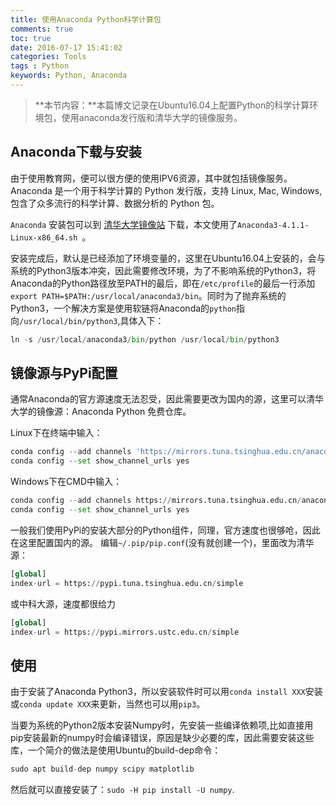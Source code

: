 ```yaml
---
title: 使用Anaconda Python科学计算包
comments: true
toc: true
date: 2016-07-17 15:41:02
categories: Tools
tags : Python
keywords: Python, Anaconda
---
```


>**本节内容：**本篇博文记录在Ubuntu16.04上配置Python的科学计算环境包，使用anaconda发行版和清华大学的镜像服务。

<!-- more -->

## Anaconda下载与安装

由于使用教育网，便可以很方便的使用IPV6资源，其中就包括镜像服务。Anaconda 是一个用于科学计算的 Python 发行版，支持 Linux, Mac, Windows, 包含了众多流行的科学计算、数据分析的 Python 包。

`Anaconda` 安装包可以到 [清华大学镜像站](https://mirrors.tuna.tsinghua.edu.cn/anaconda/archive/) 下载，本文使用了`Anaconda3-4.1.1-Linux-x86_64.sh `。

安装完成后，默认是已经添加了环境变量的，这里在Ubuntu16.04上安装的，会与系统的Python3版本冲突，因此需要修改环境，为了不影响系统的Python3，将Anaconda的Python路径放至PATH的最后，即在`/etc/profile`的最后一行添加`export PATH=$PATH:/usr/local/anaconda3/bin`。同时为了抛弃系统的Python3，一个解决方案是使用软链将Anaconda的`python`指向`/usr/local/bin/python3`,具体入下：

``` python
ln -s /usr/local/anaconda3/bin/python /usr/local/bin/python3
```

## 镜像源与PyPi配置

通常Anaconda的官方源速度无法忍受，因此需要更改为国内的源，这里可以清华大学的镜像源：Anaconda Python 免费仓库。

Linux下在终端中输入：

``` python
conda config --add channels 'https://mirrors.tuna.tsinghua.edu.cn/anaconda/pkgs/free/'
conda config --set show_channel_urls yes
```

Windows下在CMD中输入：

``` python
conda config --add channels https://mirrors.tuna.tsinghua.edu.cn/anaconda/pkgs/free/
conda config --set show_channel_urls yes
```

一般我们使用PyPi的安装大部分的Python组件，同理，官方速度也很够呛，因此在这里配置国内的源。
编辑`~/.pip/pip.conf`(没有就创建一个)，里面改为清华源：

``` python
[global]
index-url = https://pypi.tuna.tsinghua.edu.cn/simple
```

或中科大源，速度都很给力

``` python
[global]
index-url = https://pypi.mirrors.ustc.edu.cn/simple
```

## 使用

由于安装了Anaconda Python3，所以安装软件时可以用`conda install XXX`安装或`conda update XXX`来更新，当然也可以用`pip3`。

当要为系统的Python2版本安装Numpy时，先安装一些编译依赖项,比如直接用pip安装最新的numpy时会编译错误，原因是缺少必要的库，因此需要安装这些库，一个简介的做法是使用Ubuntu的build-dep命令：

``` python
sudo apt build-dep numpy scipy matplotlib
```

然后就可以直接安装了：`sudo -H pip install -U numpy`.

